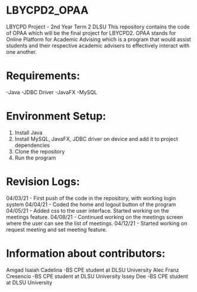 # LBYCPD2_OPAA
LBYCPD Project - 2nd Year Term 2 DLSU
This repository contains the code of OPAA which will be the final project for LBYCPD2. 
OPAA stands for Online Platform for Academic Advising which is a program that would assist students and 
their respective academic advisers to effectively interact with one another.

# Requirements:
-Java
-JDBC Driver
-JavaFX
-MySQL

# Environment Setup:
1. Install Java 
2. Install MySQL, JavaFX, JDBC driver on device and add it to project dependencies
3. Clone the repository
4. Run the program

# Revision Logs:
04/03/21 - First push of the code in the repository, with working login system
04/04/21 - Coded the home and logout button of the program
04/05/21 - Added css to the user interface. Started working on the meetings feature. 
04/08/21 - Continued working on the meetings screen where the user can see the list of meetings.
04/12/21 - Started working on request meeting and set meeting feature.

# Information about contributors:
Amgad Isaiah Cadelina
-BS CPE student at DLSU University
Alec Franz Cresencio
-BS CPE student at DLSU University
Issey Dee
-BS CPE student at DLSU University
